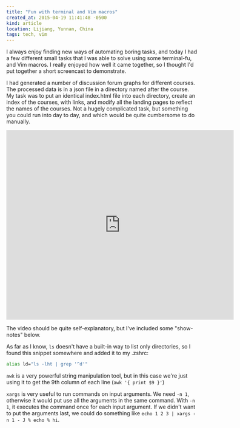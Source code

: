 ```yaml
---
title: "Fun with terminal and Vim macros"
created_at: 2015-04-19 11:41:48 -0500
kind: article
location: Lijiang, Yunnan, China
tags: tech, vim
---
```


I always enjoy finding new ways of automating boring tasks, and today I had a few different small tasks that I was able to solve using some terminal-fu, and Vim macros. I really enjoyed how well it came together, so I thought I'd put together a short screencast to demonstrate.

I had generated a number of discussion forum graphs for different courses. The processed data is in a json file in a directory named after the course. My task was to put an identical index.html file into each directory, create an index of the courses, with links, and modify all the landing pages to reflect the names of the courses. Not a hugely complicated task, but something you could run into day to day, and which would be quite cumbersome to do manually.

<iframe width="600" height="500" src="https://www.youtube.com/embed/HesocMwPuJc" frameborder="0" allowfullscreen></iframe>

The video should be quite self-explanatory, but I've included some "show-notes" below.

As far as I know, `ls` doesn't have a built-in way to list only directories, so I found this snippet somewhere and added it to my .zshrc:

```bash
alias ld="ls -lht | grep '^d'"
```

`awk` is a very powerful string manipulation tool, but in this case we're just using it to get the 9th column of each line (`awk '{ print $9 }'`)

`xargs` is very useful to run commands on input arguments. We need `-n 1`, otherwise it would put use all the arguments in the same command. With `-n 1`, it executes the command once for each input argument. If we didn't want to put the arguments last, we could do something like `echo 1 2 3 | xargs -n 1 - J % echo % hi`.

